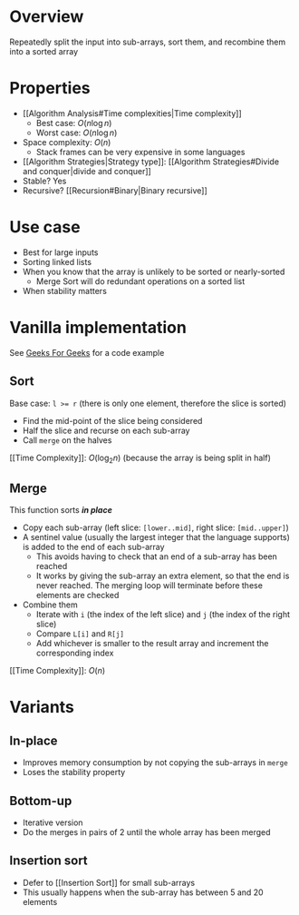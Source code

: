 # Overview
Repeatedly split the input into sub-arrays, sort them, and recombine them into a sorted array

# Properties
- [[Algorithm Analysis#Time complexities|Time complexity]]
	- Best case: $O(n \log n)$
	- Worst case: $O(n \log n)$
- Space complexity: $O(n)$
	- Stack frames can be very expensive in some languages
- [[Algorithm Strategies|Strategy type]]: [[Algorithm Strategies#Divide and conquer|divide and conquer]]
- Stable? Yes
- Recursive? [[Recursion#Binary|Binary recursive]]

# Use case
- Best for large inputs
- Sorting linked lists
- When you know that the array is unlikely to be sorted or nearly-sorted
	- Merge Sort will do redundant operations on a sorted list
-  When stability matters

# Vanilla implementation
See [Geeks For Geeks](https://www.geeksforgeeks.org/merge-sort/) for a code example

## Sort
Base case: `l >= r` (there is only one element, therefore the slice is sorted)

- Find the mid-point of the slice being considered
- Half the slice and recurse on each sub-array
- Call `merge` on the halves

[[Time Complexity]]: $O(\log_{2} n)$ (because the array is being split in half)

## Merge
This function sorts *__in place__*

- Copy each sub-array (left slice: `[lower..mid]`, right slice: `[mid..upper]`)
- A sentinel value (usually the largest integer that the language supports) is added to the end of each sub-array
	- This avoids having to check that an end of a sub-array has been reached
	- It works by giving the sub-array an extra element, so that the end is never reached. The merging loop will terminate before these elements are checked
- Combine them
	- Iterate with `i` (the index of the left slice) and `j` (the index of the right slice)
	- Compare `L[i]` and `R[j]`
	- Add whichever is smaller to the result array and increment the corresponding index

[[Time Complexity]]: $O(n)$

# Variants
## In-place
- Improves memory consumption by not copying the sub-arrays in `merge`
- Loses the stability property

## Bottom-up
- Iterative version
- Do the merges in pairs of 2 until the whole array has been merged

## Insertion sort
- Defer to [[Insertion Sort]] for small sub-arrays
- This usually happens when the sub-array has between 5 and 20 elements